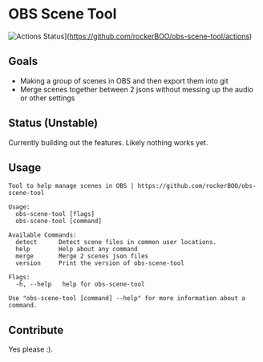 # OBS Scene Tool

![Actions Status](https://github.com/rockerBOO/obs-scene-tool/workflows/test/badge.svg)](https://github.com/rockerBOO/obs-scene-tool/actions)

## Goals 
- Making a group of scenes in OBS and then export them into git
- Merge scenes together between 2 jsons without messing up the audio or other settings

## Status (Unstable)

Currently building out the features. Likely nothing works yet. 

## Usage

```
Tool to help manage scenes in OBS | https://github.com/rockerBOO/obs-scene-tool

Usage:
  obs-scene-tool [flags]
  obs-scene-tool [command]

Available Commands:
  detect      Detect scene files in common user locations.
  help        Help about any command
  merge       Merge 2 scenes json files
  version     Print the version of obs-scene-tool

Flags:
  -h, --help   help for obs-scene-tool

Use "obs-scene-tool [command] --help" for more information about a command.
```

## Contribute

Yes please :).

